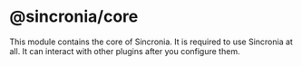 # @sincronia/core

This module contains the core of Sincronia. It is required to use Sincronia at all.
It can interact with other plugins after you configure them.
